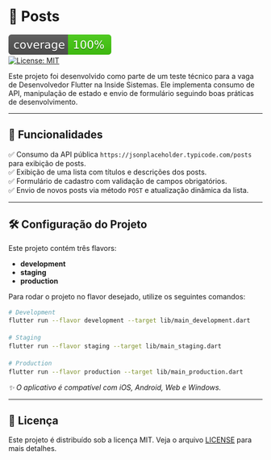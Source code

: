 # 📌 Posts

![coverage][coverage_badge]  
[![License: MIT][license_badge]][license_link]  

Este projeto foi desenvolvido como parte de um teste técnico para a vaga de Desenvolvedor Flutter na Inside Sistemas. Ele implementa consumo de API, manipulação de estado e envio de formulário seguindo boas práticas de desenvolvimento.

---

## 🚀 Funcionalidades

✅ Consumo da API pública `https://jsonplaceholder.typicode.com/posts` para exibição de posts.  
✅ Exibição de uma lista com títulos e descrições dos posts.  
✅ Formulário de cadastro com validação de campos obrigatórios.  
✅ Envio de novos posts via método `POST` e atualização dinâmica da lista.  


---

## 🛠️ Configuração do Projeto

Este projeto contém três flavors:

- **development**
- **staging**
- **production**

Para rodar o projeto no flavor desejado, utilize os seguintes comandos:

```sh
# Development
flutter run --flavor development --target lib/main_development.dart

# Staging
flutter run --flavor staging --target lib/main_staging.dart

# Production
flutter run --flavor production --target lib/main_production.dart
```

_✨ O aplicativo é compatível com iOS, Android, Web e Windows._

---

## 📜 Licença

Este projeto é distribuído sob a licença MIT. Veja o arquivo [LICENSE](LICENSE) para mais detalhes.

[coverage_badge]: coverage_badge.svg
[license_badge]: https://img.shields.io/badge/license-MIT-blue.svg
[license_link]: https://opensource.org/licenses/MIT
